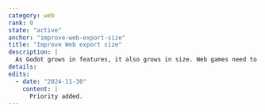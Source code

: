```yaml
---
category: web
rank: 0
state: "active"
anchor: "improve-web-export-size"
title: "Improve Web export size"
description: |
  As Godot grows in features, it also grows in size. Web games need to be as small as possible and the size of the engine is becoming a pain point for web games. We need to find ways to reduce the binary size as much as possible and provide tools to developers to easily cut features and reduce the size further.
details:
edits:
  - date: "2024-11-30"
    content: |
      Priority added.
---
```

